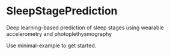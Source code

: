 # SleepStagePrediction
Deep learning-based prediction of sleep stages using wearable accelerometry and photoplethysmography 

Use minimal-example to get started. 
